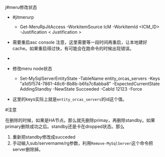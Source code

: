 j#meru修改状态

-   #jitmerurp
    -   Get-MeruRpJitAccess -WorkitemSource IcM -WorkItemId <ICM_ID> -Justification < Justification >
-   需要重启asc console 注意，这里需要等一段时间再重启，让本地建好cache。如果重启得过快，有可能会在跑命令的时候出现错误。
- 
-   修改meru node状态
    
    -   Set-MySqlServerEntityState -TableName entity_orcas_servers -Keys "a1d5f574-7861-48c6-8b8b-b6fa7c8abba8" -ExpectedCurrentState AddingStandby -NewState Succeeded -CabId 12123 -Force
- 这里的keys实际上就是`entity_orcas_servers`的id这个值。

#注意

在删除的时候，如果是HA节点。那么就先删除primay，再删除standby。如果primary删除成功之后。standby还是卡在dropped状态。那么

1. 重新把standby修改成succeded
2. 手动输入sub/servername/rg参数，利用`Remove-MySqlServer`这个命令把server删除掉。
